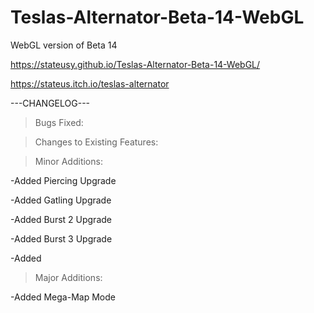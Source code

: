 # Teslas-Alternator-Beta-14-WebGL
WebGL version of Beta 14

https://stateusy.github.io/Teslas-Alternator-Beta-14-WebGL/

https://stateus.itch.io/teslas-alternator

---CHANGELOG---

>Bugs Fixed:



>Changes to Existing Features:


>Minor Additions:

-Added Piercing Upgrade

-Added Gatling Upgrade

-Added Burst 2 Upgrade

-Added Burst 3 Upgrade

-Added

>Major Additions:

-Added Mega-Map Mode
